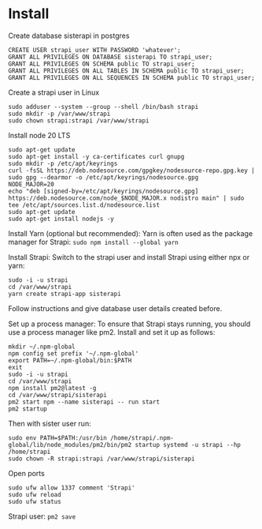 # Install
Create database sisterapi in postgres
```
CREATE USER strapi_user WITH PASSWORD 'whatever';
GRANT ALL PRIVILEGES ON DATABASE sisterapi TO strapi_user;
GRANT ALL PRIVILEGES ON SCHEMA public TO strapi_user;
GRANT ALL PRIVILEGES ON ALL TABLES IN SCHEMA public TO strapi_user;
GRANT ALL PRIVILEGES ON ALL SEQUENCES IN SCHEMA public TO strapi_user;
```
Create a strapi user in Linux
```
sudo adduser --system --group --shell /bin/bash strapi
sudo mkdir -p /var/www/strapi
sudo chown strapi:strapi /var/www/strapi
```

Install node 20 LTS
```
sudo apt-get update
sudo apt-get install -y ca-certificates curl gnupg
sudo mkdir -p /etc/apt/keyrings
curl -fsSL https://deb.nodesource.com/gpgkey/nodesource-repo.gpg.key | sudo gpg --dearmor -o /etc/apt/keyrings/nodesource.gpg
NODE_MAJOR=20
echo "deb [signed-by=/etc/apt/keyrings/nodesource.gpg] https://deb.nodesource.com/node_$NODE_MAJOR.x nodistro main" | sudo tee /etc/apt/sources.list.d/nodesource.list
sudo apt-get update
sudo apt-get install nodejs -y
```

Install Yarn (optional but recommended): Yarn is often used as the package manager for Strapi:
`sudo npm install --global yarn`

Install Strapi: Switch to the strapi user and install Strapi using either npx or yarn:
```
sudo -i -u strapi
cd /var/www/strapi
yarn create strapi-app sisterapi
```

Follow instructions and give database user details created before.

Set up a process manager: To ensure that Strapi stays running, you should use a process manager like pm2. Install and set it up as follows:
```
mkdir ~/.npm-global
npm config set prefix '~/.npm-global'
export PATH=~/.npm-global/bin:$PATH
exit
sudo -i -u strapi
cd /var/www/strapi
npm install pm2@latest -g
cd /var/www/strapi/sisterapi
pm2 start npm --name sisterapi -- run start
pm2 startup
```

Then with sister user run:
```
sudo env PATH=$PATH:/usr/bin /home/strapi/.npm-global/lib/node_modules/pm2/bin/pm2 startup systemd -u strapi --hp /home/strapi
sudo chown -R strapi:strapi /var/www/strapi/sisterapi
```

Open ports
```
sudo ufw allow 1337 comment 'Strapi'
sudo ufw reload
sudo ufw status
```

Strapi user: `pm2 save`


